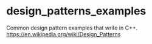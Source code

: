 # design_patterns_examples
Common design pattern examples that write in C++. https://en.wikipedia.org/wiki/Design_Patterns
